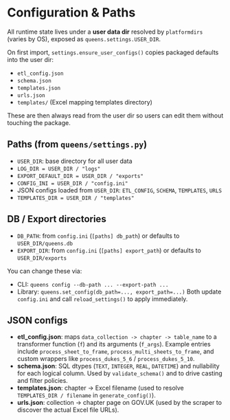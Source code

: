 # Configuration & Paths

All runtime state lives under a **user data dir** resolved by `platformdirs` (varies by OS), exposed as `queens.settings.USER_DIR`.

On first import, `settings.ensure_user_configs()` copies packaged defaults into the user dir:
- `etl_config.json`
- `schema.json`
- `templates.json`
- `urls.json`
- `templates/` (Excel mapping templates directory)

These are then always read from the user dir so users can edit them without touching the package.

## Paths (from `queens/settings.py`)
- `USER_DIR`: base directory for all user data
- `LOG_DIR = USER_DIR / "logs"`
- `EXPORT_DEFAULT_DIR = USER_DIR / "exports"`
- `CONFIG_INI = USER_DIR / "config.ini"`
- JSON configs loaded from `USER_DIR`: `ETL_CONFIG`, `SCHEMA`, `TEMPLATES`, `URLS`
- `TEMPLATES_DIR = USER_DIR / "templates"`

## DB / Export directories
- `DB_PATH`: from `config.ini` (`[paths] db_path`) or defaults to `USER_DIR/queens.db`
- `EXPORT_DIR`: from `config.ini` (`[paths] export_path`) or defaults to `USER_DIR/exports`

You can change these via:
- CLI: `queens config --db-path ... --export-path ...`
- Library: `queens.set_config(db_path=..., export_path=...)`
Both update `config.ini` and call `reload_settings()` to apply immediately.

## JSON configs
- **etl_config.json**: maps `data_collection -> chapter -> table_name` to a transformer function (`f`) and its arguments (`f_args`). Example entries include `process_sheet_to_frame`, `process_multi_sheets_to_frame`, and custom wrappers like `process_dukes_5_6` / `process_dukes_5_10`.
- **schema.json**: SQL dtypes (`TEXT`, `INTEGER`, `REAL`, `DATETIME`) and nullability for each logical column. Used by `validate_schema()` and to drive casting and filter policies.
- **templates.json**: chapter → Excel filename (used to resolve `TEMPLATES_DIR / filename` in `generate_config()`).
- **urls.json**: collection → chapter page on GOV.UK (used by the scraper to discover the actual Excel file URLs).

